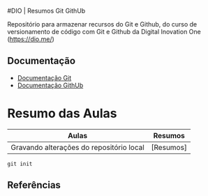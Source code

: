 
#DIO | Resumos Git GithUb

Repositório para armazenar recursos do Git e Github, do curso de versionamento de código com Git e Github da Digital Inovation One (https://dio.me/)

## Documentação
- [Documentação Git](https:git-scm.com/doc)
- [Documentação GithUb](https://docs.github.com/)

# Resumo das Aulas

| Aulas  |  Resumos  |
|--------|-----------|
|Gravando alterações do repositório local | [Resumos]

```
git init

```
## Referências 

<!---
cleberoliveira88/cleberoliveira88 is a ✨ special ✨ repository because its `README.md` (this file) appears on your GitHub profile.
You can click the Preview link to take a look at your changes.
--->
